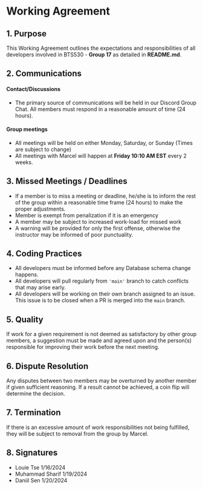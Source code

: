 # Working Agreement

## 1. Purpose
This Working Agreement outlines the expectations and responsibilities of all developers involved in BTS530 - **Group 17** as detailed in **README.md**.

## 2. Communications
#### **Contact/Discussions**
- The primary source of communications will be held in our Discord Group Chat. All members must respond in a reasonable amount of time (24 hours).

#### **Group meetings**
- All meetings will be held on either Monday, Saturday, or Sunday (Times are subject to change)
- All meetings with Marcel will happen at **Friday 10:10 AM EST** every 2 weeks.

## 3. Missed Meetings / Deadlines
- If a member is to miss a meeting or deadline, he/she is to inform the rest of the group within a reasonable time frame (24 hours) to make the proper adjustments.
- Member is exempt from penalization if it is an emergency
- A member may be subject to increased work-load for missed work
- A warning will be provided for only the first offense, otherwise the instructor may be informed of poor punctuality.

## 4. Coding Practices
- All developers must be informed before any Database schema change happens.
- All developers will pull regularly from `'main'` branch to catch conflicts that may arise early.
- All developers will be working on their own branch assigned to an issue. This issue is to be closed when a PR is merged into the `main` branch.

## 5. Quality
If work for a given requirement is not deemed as satisfactory by other group members, a suggestion must be made and agreed upon and the person(s) responsible for improving their work before the next meeting.

## 6. Dispute Resolution
Any disputes between two members may be overturned by another member if given sufficient reasoning. If a result cannot be achieved, a coin flip will determine the decision.

## 7. Termination
If there is an excessive amount of work responsibilities not being fulfilled, they will be subject to removal from the group by Marcel.

## 8. Signatures
- Louie Tse 1/16/2024
- Muhammad Sharif 1/19/2024
- Daniil Sen 1/20/2024
